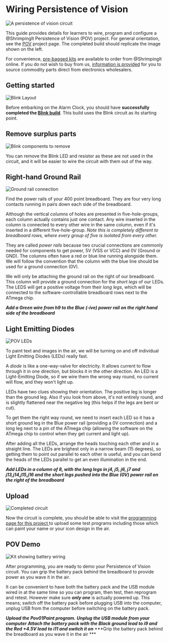 # Wiring Persistence of Vision

![A persistence of vision circuit][header]

<!-- TODO: Add a second red wire and attach battery to power rails -->

This guide provides details for learners to wire, program and configure a @ShrimpingIt Persistence of Vision (POV) project. For general orientation, see the [POV](./index.html) project page. The completed build should replicate the image shown on the left.

For convenience, [pre-bagged kits](../../kit/pov.html) are available to order from @ShrimpingIt online. If you do not wish to buy from us, [information is provided](../../kit/pov.html#bom) for you to source commodity parts direct from electronics wholesalers.

## Getting started

![Blink Layout][step00]

Before embarking on the Alarm Clock, you should have **successfully completed the [Blink build](../blink/build.html)**. This build uses the Blink circuit as its starting point.

## Remove surplus parts

![Blink components to remove][step01]

You can remove the Blink LED and resistor as these are not used in the circuit, and it will be easier to wire the circuit with them out of the way.

## Right-hand Ground Rail

![Ground rail connection][step02]

Find the power rails of your 400 point breadboard. They are four very long contacts running in pairs down each side of the breadboard.

Although the vertical *columns* of holes are presented in five-hole-groups, each column actually contains just one contact. Any wire inserted in the column is connected to every other wire in the same column, even if it's inserted in a different five-hole-group. *Note this is completely different to breadboard *rows*, where every group of five is isolated from every other.*

They are called *power rails* because two crucial connections are commonly needed for components to get power, 5V (VSS or VCC) and 0V (Ground or GND). The columns often have a red or blue line running alongside them. We will follow the convention that the column with the blue line should be used for a ground connection (0V).

We will only be attaching the ground rail on the right of our breadboard. This column will provide a ground connection for the *short legs* of our LEDs. The LEDS will get a positive voltage from their *long legs*, which will be connected to the software-controllable breadboard rows next to the ATmega chip.

***Add a Green wire from h9 to the Blue (-ive) power rail on the right hand side of the breadboard***

## Light Emitting Diodes

![POV LEDs][step03]

To paint text and images in the air, we will be turning on and off individual Light Emitting Diodes (LEDs) really fast.

A *diode* is like a one-way-valve for electricity. It allows current to flow through it in one direction, but blocks it in the other direction. An LED is a Light-Emitting Diode, so if we wire them the wrong way round, no current will flow, and they won't light up.

LEDs have two clues showing their orientation. The positive leg is longer than the ground leg. Also if you look from above, it's not entirely round, and is slightly flattened near the negative leg (this helps if the legs are bent or cut).

To get them the right way round, we need to insert each LED so it has a short ground leg in the Blue power rail (providing a 0V connection) and a long leg next to a pin of the ATmega chip (allowing the software on the ATmega chip to control when they get current and light up).

After adding all the LEDs, arrange the heads touching each other and in a straight line. The LEDs are brighest only in a narrow beam (15 degrees), so getting them to point out parallel to each other is useful, and you can bend the heads of the LEDs parallel to get an even illumination in the end.

***Add LEDs in a column of 8, with the long legs in j4, j5, j6, j7 and j13,j14,j15,j16 and the short legs pushed into the Blue (0V) power rail on the right of the breadboard***

## Upload

![Completed circuit][step04]

Now the circuit is complete, you should be able to visit the [programming page for this project ](./program.html)  to upload some test programs including those which can paint your name or your icon design in the air.

## POV Demo 

![Kit showing battery wiring][header]

<!-- TODO: Note 'bottom' LED not on, or add exclamation mark to sketch -->

<!-- TODO: Mention insulation of pins on battery pack (reference breadboarding rules) -->

<!-- TODO: Mention switch should be on when battery inserted -->

<!-- TODO: Graphic has (spurious?) 104 capacitor -->

After programming, you are ready to demo your Persistence of Vision circuit. You can grip the battery pack behind the breadboard to provide power as you wave it in the air.

It can be convenient to have both the battery pack and the USB module wired in at the same time so you can program, then test, then reprogram and retest. However make sure ***only one*** is actually powered up. This means; switch off the battery pack before plugging USB into the computer, unplug USB from the computer before switching on the battery pack.

***Upload the Pov01Paint program.***
***Unplug the USB module from your computer***
***Attach the battery pack with the Black ground lead to i9 and the Red +4.5V lead to i11 and switch it on***
***Grip the battery pack behind the breadboard as you wave it in the air ***

[header]: kit.png
[step00]: ./sequence/00_blink.png
[step01]: ./sequence/01_blink_remove.png
[step02]: ./sequence/02_pov_ground.png
[step03]: ./sequence/03_pov_leds.png
[step04]: ./sequence/04_pov_finished.png
